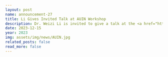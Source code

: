 ```yaml
---
layout: post
name: announcement-27
title: Li Gives Invited Talk at AUIN Workshop
description: Dr. Weizi Li is invited to give a talk at the <a href="https://link.springer.com/journal/42154">Automotive Innovation</a> workshop. 
date: 2023-12-15
year: 2023
img: assets/img/news/AUIN.jpg
related_posts: false
read_more: false 
---
```

